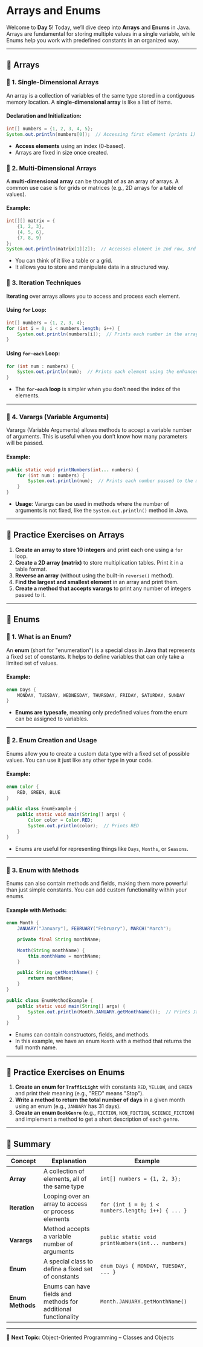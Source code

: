 
# Arrays and Enums

Welcome to **Day 5**! Today, we’ll dive deep into **Arrays** and **Enums** in Java. Arrays are fundamental for storing multiple values in a single variable, while Enums help you work with predefined constants in an organized way.

---

## 🧠 Arrays

### 🔹 1. Single-Dimensional Arrays

An array is a collection of variables of the same type stored in a contiguous memory location. A **single-dimensional array** is like a list of items.

#### Declaration and Initialization:

```java
int[] numbers = {1, 2, 3, 4, 5};
System.out.println(numbers[0]);  // Accessing first element (prints 1)
```

- **Access elements** using an index (0-based).
- Arrays are fixed in size once created.

### 🔹 2. Multi-Dimensional Arrays

A **multi-dimensional array** can be thought of as an array of arrays. A common use case is for grids or matrices (e.g., 2D arrays for a table of values).

#### Example:

```java
int[][] matrix = {
    {1, 2, 3},
    {4, 5, 6},
    {7, 8, 9}
};
System.out.println(matrix[1][2]);  // Accesses element in 2nd row, 3rd column (prints 6)
```

- You can think of it like a table or a grid. 
- It allows you to store and manipulate data in a structured way.

### 🔹 3. Iteration Techniques

**Iterating** over arrays allows you to access and process each element.

#### Using `for` Loop:

```java
int[] numbers = {1, 2, 3, 4};
for (int i = 0; i < numbers.length; i++) {
    System.out.println(numbers[i]);  // Prints each number in the array
}
```

#### Using `for-each` Loop:

```java
for (int num : numbers) {
    System.out.println(num);  // Prints each element using the enhanced for loop
}
```

- The **`for-each` loop** is simpler when you don’t need the index of the elements.

---


### 🔹 4. Varargs (Variable Arguments)

Varargs (Variable Arguments) allows methods to accept a variable number of arguments. This is useful when you don’t know how many parameters will be passed.

#### Example:

```java
public static void printNumbers(int... numbers) {
    for (int num : numbers) {
        System.out.println(num);  // Prints each number passed to the method
    }
}
```

- **Usage**: Varargs can be used in methods where the number of arguments is not fixed, like the `System.out.println()` method in Java.

---

## 🔄 Practice Exercises on Arrays

1. **Create an array to store 10 integers** and print each one using a `for` loop.
2. **Create a 2D array (matrix)** to store multiplication tables. Print it in a table format.
3. **Reverse an array** (without using the built-in `reverse()` method).
4. **Find the largest and smallest element** in an array and print them.
5. **Create a method that accepts varargs** to print any number of integers passed to it.

---

## 🧠 Enums

### 🔹 1. What is an Enum?

An **enum** (short for "enumeration") is a special class in Java that represents a fixed set of constants. It helps to define variables that can only take a limited set of values.

#### Example:

```java
enum Days {
    MONDAY, TUESDAY, WEDNESDAY, THURSDAY, FRIDAY, SATURDAY, SUNDAY
}
```

- **Enums are typesafe**, meaning only predefined values from the enum can be assigned to variables.

---

### 🔹 2. Enum Creation and Usage

Enums allow you to create a custom data type with a fixed set of possible values. You can use it just like any other type in your code.

#### Example:

```java
enum Color {
    RED, GREEN, BLUE
}

public class EnumExample {
    public static void main(String[] args) {
        Color color = Color.RED;
        System.out.println(color);  // Prints RED
    }
}
```

- Enums are useful for representing things like `Days`, `Months`, or `Seasons`.

---

### 🔹 3. Enum with Methods

Enums can also contain methods and fields, making them more powerful than just simple constants. You can add custom functionality within your enums.

#### Example with Methods:

```java
enum Month {
    JANUARY("January"), FEBRUARY("February"), MARCH("March");

    private final String monthName;

    Month(String monthName) {
        this.monthName = monthName;
    }

    public String getMonthName() {
        return monthName;
    }
}

public class EnumMethodExample {
    public static void main(String[] args) {
        System.out.println(Month.JANUARY.getMonthName());  // Prints January
    }
}
```

- Enums can contain constructors, fields, and methods.
- In this example, we have an enum `Month` with a method that returns the full month name.

---

## 🎯 Practice Exercises on Enums

1. **Create an enum for `TrafficLight`** with constants `RED`, `YELLOW`, and `GREEN` and print their meaning (e.g., "RED" means "Stop").
2. **Write a method to return the total number of days** in a given month using an enum (e.g., `JANUARY` has 31 days).
3. **Create an enum `BookGenre`** (e.g., `FICTION`, `NON_FICTION`, `SCIENCE_FICTION`) and implement a method to get a short description of each genre.

---

## 🧠 Summary

| Concept           | Explanation                                            | Example                                                   |
|-------------------|--------------------------------------------------------|-----------------------------------------------------------|
| **Array**         | A collection of elements, all of the same type         | `int[] numbers = {1, 2, 3};`                              |
| **Iteration**     | Looping over an array to access or process elements    | `for (int i = 0; i < numbers.length; i++) { ... }`        |
| **Varargs**       | Method accepts a variable number of arguments          | `public static void printNumbers(int... numbers)`         |
| **Enum**          | A special class to define a fixed set of constants     | `enum Days { MONDAY, TUESDAY, ... }`                       |
| **Enum Methods**  | Enums can have fields and methods for additional functionality | `Month.JANUARY.getMonthName()`                            |

---

📌 **Next Topic**: Object-Oriented Programming – Classes and Objects
```
